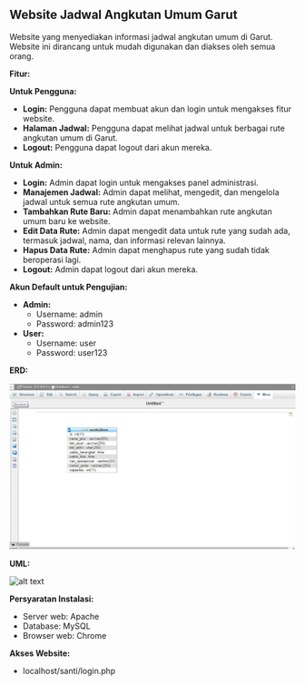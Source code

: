 ## Website Jadwal Angkutan Umum Garut

Website yang menyediakan informasi jadwal angkutan umum di Garut. Website ini dirancang untuk mudah digunakan dan diakses oleh semua orang.

**Fitur:**

**Untuk Pengguna:**

* **Login:** Pengguna dapat membuat akun dan login untuk mengakses fitur website.
* **Halaman Jadwal:** Pengguna dapat melihat jadwal untuk berbagai rute angkutan umum di Garut.
* **Logout:** Pengguna dapat logout dari akun mereka.

**Untuk Admin:**

* **Login:** Admin dapat login untuk mengakses panel administrasi.
* **Manajemen Jadwal:** Admin dapat melihat, mengedit, dan mengelola jadwal untuk semua rute angkutan umum.
* **Tambahkan Rute Baru:** Admin dapat menambahkan rute angkutan umum baru ke website.
* **Edit Data Rute:** Admin dapat mengedit data untuk rute yang sudah ada, termasuk jadwal, nama, dan informasi relevan lainnya.
* **Hapus Data Rute:** Admin dapat menghapus rute yang sudah tidak beroperasi lagi.
* **Logout:** Admin dapat logout dari akun mereka.

**Akun Default untuk Pengujian:**

* **Admin:**
    * Username: admin
    * Password: admin123
* **User:**
    * Username: user
    * Password: user123

**ERD:**

![alt text](https://github.com/santirsmwti/ujikom2/blob/main/image/erdsanti.jpg?raw=true)

**UML:**

![alt text](github.com/santirsmwti/ujikom2/blob/main/image/uml.jpg?raw=true)

**Persyaratan Instalasi:**

* Server web: Apache
* Database: MySQL
* Browser web: Chrome

**Akses Website:**

* localhost/santi/login.php
